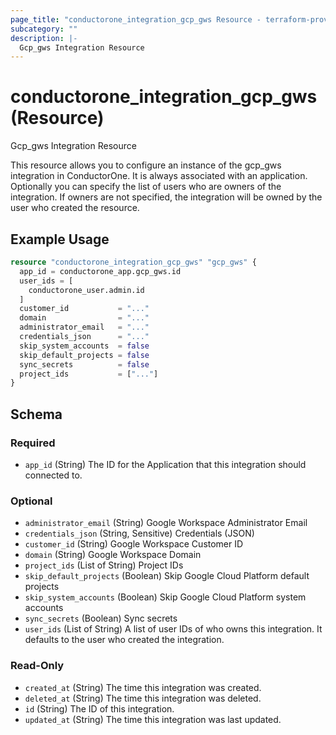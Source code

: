 ```yaml
---
page_title: "conductorone_integration_gcp_gws Resource - terraform-provider-conductorone"
subcategory: ""
description: |-
  Gcp_gws Integration Resource
---
```


# conductorone_integration_gcp_gws (Resource)

Gcp_gws Integration Resource

This resource allows you to configure an instance of the gcp_gws integration in ConductorOne.
It is always associated with an application. Optionally you can specify the list of users who are owners of the integration.
If owners are not specified, the integration will be owned by the user who created the resource.

## Example Usage

```terraform
resource "conductorone_integration_gcp_gws" "gcp_gws" {
  app_id = conductorone_app.gcp_gws.id
  user_ids = [
    conductorone_user.admin.id
  ]
  customer_id           = "..."
  domain                = "..."
  administrator_email   = "..."
  credentials_json      = "..."
  skip_system_accounts  = false
  skip_default_projects = false
  sync_secrets          = false
  project_ids           = ["..."]
}
```

<!-- schema generated by tfplugindocs -->
## Schema

### Required

- `app_id` (String) The ID for the Application that this integration should connected to.

### Optional

- `administrator_email` (String) Google Workspace Administrator Email
- `credentials_json` (String, Sensitive) Credentials (JSON)
- `customer_id` (String) Google Workspace Customer ID
- `domain` (String) Google Workspace Domain
- `project_ids` (List of String) Project IDs
- `skip_default_projects` (Boolean) Skip Google Cloud Platform default projects
- `skip_system_accounts` (Boolean) Skip Google Cloud Platform system accounts
- `sync_secrets` (Boolean) Sync secrets
- `user_ids` (List of String) A list of user IDs of who owns this integration. It defaults to the user who created the integration.

### Read-Only

- `created_at` (String) The time this integration was created.
- `deleted_at` (String) The time this integration was deleted.
- `id` (String) The ID of this integration.
- `updated_at` (String) The time this integration was last updated.
